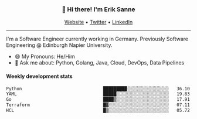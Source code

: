 <h3 align="center">👋 Hi there! I'm Erik Sanne</h3>
<p align="center">
  <a href="https://eriksanne.com">Website</a> •
  <a href="https://twitter.com/ErikKonradSanne">Twitter</a> •
  <a href="https://www.linkedin.com/in/eriksanne/">LinkedIn</a>
</p>

---
I'm a Software Engineer currently working in Germany. Previously Software Engineering @ Edinburgh Napier University.

- 😄 My Pronouns: He/Him
- 💬 Ask me about: Python, Golang, Java, Cloud, DevOps, Data Pipelines

<h4>Weekly development stats</h4>
<!--START_SECTION:waka-->

```txt
Python                               █████████░░░░░░░░░░░░░░░░   36.10 %
YAML                                 █████░░░░░░░░░░░░░░░░░░░░   19.83 %
Go                                   ████▒░░░░░░░░░░░░░░░░░░░░   17.91 %
Terraform                            █▓░░░░░░░░░░░░░░░░░░░░░░░   07.11 %
HCL                                  █▒░░░░░░░░░░░░░░░░░░░░░░░   05.72 %
```

<!--END_SECTION:waka-->
